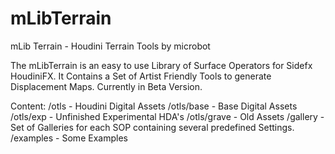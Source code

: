 # mLibTerrain
mLib Terrain - Houdini Terrain Tools by microbot

The mLibTerrain is an easy to use Library of Surface Operators for Sidefx HoudiniFX. It Contains a Set of Artist Friendly Tools to generate Displacement Maps.
Currently in Beta Version. 


Content:
/otls		- Houdini Digital Assets
/otls/base	- Base Digital Assets
/otls/exp	- Unfinished Experimental HDA's
/otls/grave	- Old Assets
/gallery	- Set of Galleries for each SOP containing several predefined Settings.
/examples	- Some Examples
